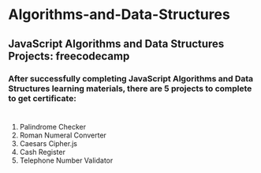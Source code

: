 # Algorithms-and-Data-Structures
## JavaScript Algorithms and Data Structures Projects: freecodecamp
### After successfully completing JavaScript Algorithms and Data Structures learning materials, there are 5 projects to complete to  get certificate:
#
1. Palindrome Checker
2. Roman Numeral Converter
3. Caesars Cipher.js
4. Cash Register
5. Telephone Number Validator
